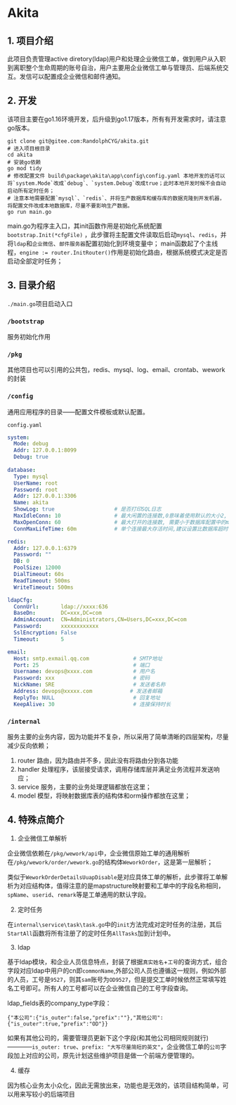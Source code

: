 # Akita

## 1. 项目介绍

此项目负责管理active diretory(ldap)用户和处理企业微信工单，做到用户从入职到离职整个生命周期的账号自治，用户主要用企业微信工单与管理员、后端系统交互。发信可以配置成企业微信和邮件通知。

## 2. 开发

该项目主要在go1.16环境开发，后升级到go1.17版本，所有有开发需求时，请注意go版本。

```shell
git clone git@gitee.com:RandolphCYG/akita.git
# 进入项目根目录
cd akita
# 安装go依赖
go mod tidy
# 修改配置文件 build\package\akita\app\config\config.yaml 本地开发的话可以将`system.Mode`改成`debug`、`system.Debug`改成true；此时本地开发时候不会自动启动所有定时任务；
# 注意本地需要配置`mysql`、`redis`、并将生产数据库和缓存库的数据克隆到开发机器，将配置文件改成本地数据库，尽量不要影响生产数据。
go run main.go
```

main.go为程序主入口，其init函数作用是初始化系统配置`bootstrap.Init(*cfgFile)` ，此步骤将主配置文件读取后启动`mysql`、`redis`，并将`ldap`和`企业微信`、`邮件服务器`配置初始化到环境变量中；
main函数起了个主线程，`engine := router.InitRouter()`作用是初始化路由，根据系统模式决定是否启动全部定时任务；


## 3. 目录介绍

`./main.go`项目启动入口

### `/bootstrap`

服务初始化作用

### `/pkg`

其他项目也可以引用的公共包，redis、mysql、log、email、crontab、wework的封装


### `/config`

通用应用程序的目录——配置文件模板或默认配置。

`config.yaml`

```yaml
system:
  Mode: debug
  Addr: 127.0.0.1:8099
  Debug: true
  
database:
  Type: mysql
  UserName: root
  Password: root
  Addr: 127.0.0.1:3306
  Name: akita
  ShowLog: true                   # 是否打印SQL日志
  MaxIdleConn: 10                 # 最大闲置的连接数,0意味着使用默认的大小2, 小于0表示不使用连接池
  MaxOpenConn: 60                 # 最大打开的连接数, 需要小于数据库配置中的max_connections数
  ConnMaxLifeTime: 60m            # 单个连接最大存活时间,建议设置比数据库超时时长(wait_timeout)稍小一些

redis:
  Addr: 127.0.0.1:6379
  Password: ""
  DB: 0
  PoolSize: 12000
  DialTimeout: 60s
  ReadTimeout: 500ms
  WriteTimeout: 500ms

ldapCfg:
  ConnUrl:       ldap://xxxx:636
  BaseDn:        DC=xxx,DC=com
  AdminAccount:  CN=Administrators,CN=Users,DC=xxx,DC=com
  Password:      xxxxxxxxxxxx
  SslEncryption: False
  Timeout:       5

email:
  Host: smtp.exmail.qq.com              # SMTP地址
  Port: 25                              # 端口
  Username: devops@xxxx.com             # 用户名
  Password: xxx                         # 密码
  NickName: SRE                         # 发送者名称
  Address: devops@xxxxx.com    		   # 发送者邮箱
  ReplyTo: NULL                         # 回复地址
  KeepAlive: 30                         # 连接保持时长
```

### `/internal`

服务主要的业务内容，因为功能并不复杂，所以采用了简单清晰的四层架构，尽量减少反向依赖；

1. router 路由，因为路由并不多，因此没有将路由分到各功能
2. handler 处理程序，该层接受请求，调用存储库层并满足业务流程并发送响应；
3. service 服务，主要的业务处理逻辑都放在这里；
4. model 模型，将映射数据库表的结构体和orm操作都放在这里；


## 4. 特殊点简介

1. 企业微信工单解析

企业微信依赖在`/pkg/wework/api`中，企业微信原始工单的通用解析在`/pkg/wework/order/wework.go`的结构体`WeworkOrder`，这是第一层解析；

类似于`WeworkOrderDetailsUuapDisable`是对应具体工单的解析，此步骤将工单解析为对应结构体，值得注意的是mapstructure映射要和工单中的字段名称相同，`spName`、`userid`、`remark`等是工单通用的默认字段。

2. 定时任务

在`internal\service\task\task.go`中的`init`方法完成对定时任务的注册，其后`StartAll`函数将所有注册了的定时任务`AllTasks`加到计划中。

3. ldap

基于ldap模块，和企业人员信息特点，封装了根据`真实姓名`+`工号`的查询方式，组合字段对应ldap中用户的cn即`commonName`,外部公司人员也遵循这一规则，例如外部的人员，工号是`9527`，则其`sam`账号为`OD9527`，但是提交工单时候依然正常填写姓名工号即可。所有人的工号都可以在企业微信自己的工号字段查询。

ldap_fields表的company_type字段：

```
{"本公司":{"is_outer":false,"prefix":""},"其他公司":{"is_outer":true,"prefix":"OD"}}
```

如果有其他公司的，需要管理员更新下这个字段(和其他公司相同规则就行)————`is_outer: true`、`prefix: "大写尽量简短的英文"`，企业微信工单的`公司`字段加上对应的公司，原先计划这些维护项目是做一个前端方便管理的。


4. 缓存

因为核心业务太小众化，因此无需放出来，功能也是无效的，该项目结构简单，可以用来写较小的后端项目
